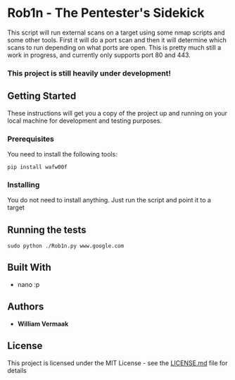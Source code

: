 # Rob1n - The Pentester's Sidekick

This script will run external scans on a target using some nmap scripts and some other tools. First it will do a port scan and then it will determine which scans to run depending on what ports are open. This is pretty much still a work in progress, and currently only supports port 80 and 443.
### This project is still heavily under development!

## Getting Started

These instructions will get you a copy of the project up and running on your local machine for development and testing purposes.

### Prerequisites

You need to install the following tools:

```
pip install wafw00f
```

### Installing

You do not need to install anything. Just run the script and point it to a target

## Running the tests

```
sudo python ./Rob1n.py www.google.com
```

## Built With

* nano :p

## Authors

* **William Vermaak**

## License

This project is licensed under the MIT License - see the [LICENSE.md](LICENSE.md) file for details
